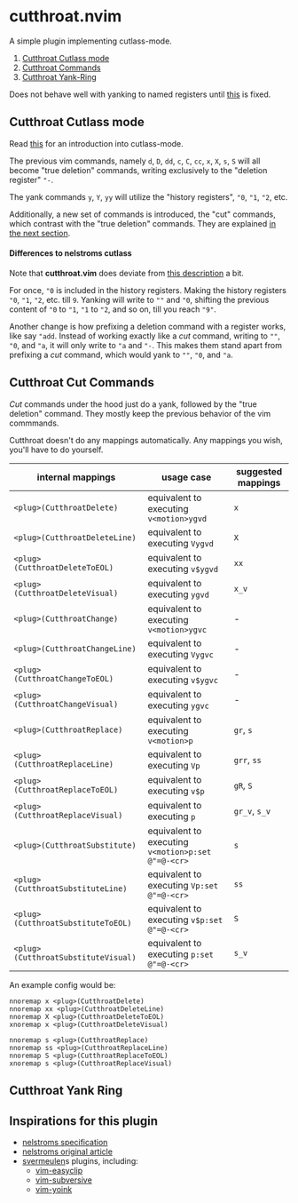 # cutthroat.nvim

A simple plugin implementing cutlass-mode.

1. [Cutthroat Cutlass mode](#cutthroat-cutlass-mode)
1. [Cutthroat Commands](#cutthroat-cut-commands)
1. [Cutthroat Yank-Ring](#cutthroat-yank-ring)

Does not behave well with yanking to named registers until [this](https://github.com/neovim/neovim/issues/10225) is fixed.

## Cutthroat Cutlass mode

Read [this](https://github.com/nelstrom/vim-cutlass) for an introduction
into cutlass-mode.

The previous vim commands, namely `d`, `D`, `dd`, `c`, `C`, `cc`, `x`, `X`, `s`, `S`
will all become "true deletion" commands, writing exclusively to the "deletion register"
`"-`.

The yank commands `y`, `Y`, `yy` will utilize the "history registers", `"0`, `"1`, `"2`, etc.

Additionally, a new set of commands is introduced, the "cut" commands, which contrast with
the "true deletion" commands. They are explained [in the next section](#cutthroat-cut-commands).

#### Differences to nelstroms cutlass

Note that **cutthroat.vim** does deviate from [this description](https://github.com/nelstrom/vim-cutlass) a bit.

For once, `"0` is included in the history registers. Making the history
registers `"0`, `"1`, `"2`, etc. till `9`. Yanking will write to `""` and `"0`,
shifting the previous content of `"0` to `"1`, `"1` to `"2`,
and so on, till you reach `"9"`.

Another change is how prefixing a deletion command with a register works,
like say `"add`. Instead of working exactly like a *cut* command, writing
to `""`, `"0`, and `"a`, it will only write to `"a` and `"-`.
This makes them stand apart from prefixing a *cut* command,
which would yank to `""`, `"0`, and `"a`.

## Cutthroat Cut Commands

*Cut* commands under the hood just do a yank, followed by the
"true deletion" command.  They mostly keep the previous behavior
of the vim commmands.

Cutthroat doesn't do any mappings automatically. Any mappings you
wish, you'll have to do yourself.

| internal mappings                   | usage case                                         | suggested mappings
| ----------------------------------- | -------------------------------------------------- | ------------------ |
| `<plug>(CutthroatDelete)`           | equivalent to executing `v<motion>ygvd`            | `x`                |
| `<plug>(CutthroatDeleteLine)`       | equivalent to executing `Vygvd`                    | `X`                |
| `<plug>(CutthroatDeleteToEOL)`      | equivalent to executing `v$ygvd`                   | `xx`               |
| `<plug>(CutthroatDeleteVisual)`     | equivalent to executing `ygvd`                     | `x_v`              |
| `<plug>(CutthroatChange)`           | equivalent to executing `v<motion>ygvc`            | -                  |
| `<plug>(CutthroatChangeLine)`       | equivalent to executing `Vygvc`                    | -                  |
| `<plug>(CutthroatChangeToEOL)`      | equivalent to executing `v$ygvc`                   | -                  |
| `<plug>(CutthroatChangeVisual)`     | equivalent to executing `ygvc`                     | -                  |
| `<plug>(CutthroatReplace)`          | equivalent to executing `v<motion>p`               | `gr`, `s`          |
| `<plug>(CutthroatReplaceLine)`      | equivalent to executing `Vp`                       | `grr`, `ss`        |
| `<plug>(CutthroatReplaceToEOL)`     | equivalent to executing `v$p`                      | `gR`, `S`          |
| `<plug>(CutthroatReplaceVisual)`    | equivalent to executing `p`                        | `gr_v`, `s_v`      |
| `<plug>(CutthroatSubstitute)`       | equivalent to executing `v<motion>p:set @"=@-<cr>` | `s`                |
| `<plug>(CutthroatSubstituteLine)`   | equivalent to executing `Vp:set @"=@-<cr>`         | `ss`               |
| `<plug>(CutthroatSubstituteToEOL)`  | equivalent to executing `v$p:set @"=@-<cr>`        | `S`                |
| `<plug>(CutthroatSubstituteVisual)` | equivalent to executing `p:set @"=@-<cr>`          | `s_v`              |

An example config would be:

```vim
nnoremap x <plug>(CutthroatDelete)
nnoremap xx <plug>(CutthroatDeleteLine)
nnoremap X <plug>(CutthroatDeleteToEOL)
xnoremap x <plug>(CutthroatDeleteVisual)

nnoremap s <plug>(CutthroatReplace)
nnoremap ss <plug>(CutthroatReplaceLine)
nnoremap S <plug>(CutthroatReplaceToEOL)
xnoremap s <plug>(CutthroatReplaceVisual)
```

## Cutthroat Yank Ring




## Inspirations for this plugin

* [nelstroms specification](https://github.com/nelstrom/vim-cutlass)
* [nelstroms original article](http://vimcasts.org/blog/2013/11/registers-the-good-the-bad-and-the-ugly-parts/)
* [svermeulen](https://github.com/svermeulen)s plugins, including:
  * [vim-easyclip](https://github.com/svermeulen/vim-easyclip)
  * [vim-subversive](https://github.com/svermeulen/vim-subversive)
  * [vim-yoink](https://github.com/svermeulen/vim-yoink)
